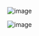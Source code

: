 ![image](https://github.com/user-attachments/assets/60c2d4d8-1179-49eb-8e61-ce46ebf2cec2)

![image](https://github.com/user-attachments/assets/a171ef2d-e767-4745-9292-339c2b0219e1)

